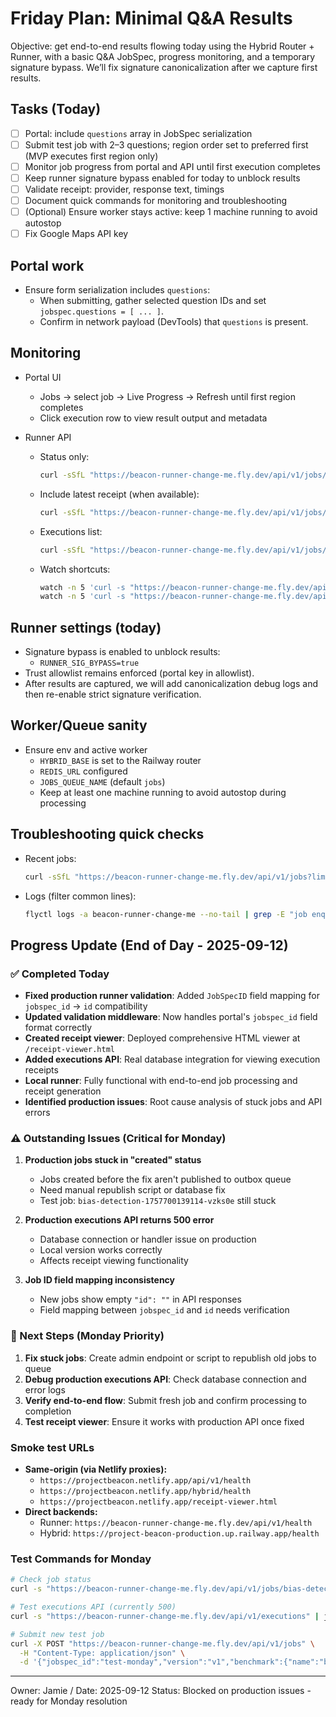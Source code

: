 # Friday Plan: Minimal Q&A Results

Objective: get end-to-end results flowing today using the Hybrid Router + Runner, with a basic Q&A JobSpec, progress monitoring, and a temporary signature bypass. We’ll fix signature canonicalization after we capture first results.

## Tasks (Today)

- [ ] Portal: include `questions` array in JobSpec serialization
- [ ] Submit test job with 2–3 questions; region order set to preferred first (MVP executes first region only)
- [ ] Monitor job progress from portal and API until first execution completes
- [ ] Keep runner signature bypass enabled for today to unblock results
- [ ] Validate receipt: provider, response text, timings
- [ ] Document quick commands for monitoring and troubleshooting
- [ ] (Optional) Ensure worker stays active: keep 1 machine running to avoid autostop
- [ ] Fix Google Maps API key

## Portal work

- Ensure form serialization includes `questions`:
  - When submitting, gather selected question IDs and set `jobspec.questions = [ ... ]`.
  - Confirm in network payload (DevTools) that `questions` is present.

## Monitoring

- Portal UI
  - Jobs → select job → Live Progress → Refresh until first region completes
  - Click execution row to view result output and metadata

- Runner API
  - Status only:
    ```bash
    curl -sSfL "https://beacon-runner-change-me.fly.dev/api/v1/jobs/<JOB_ID>" | jq .
    ```
  - Include latest receipt (when available):
    ```bash
    curl -sSfL "https://beacon-runner-change-me.fly.dev/api/v1/jobs/<JOB_ID>?include=latest" | jq .
    ```
  - Executions list:
    ```bash
    curl -sSfL "https://beacon-runner-change-me.fly.dev/api/v1/jobs/<JOB_ID>?include=executions&exec_limit=5" | jq .
    ```
  - Watch shortcuts:
    ```bash
    watch -n 5 'curl -s "https://beacon-runner-change-me.fly.dev/api/v1/jobs/<JOB_ID>" | jq -r .status'
    watch -n 5 'curl -s "https://beacon-runner-change-me.fly.dev/api/v1/jobs/<JOB_ID>?include=latest" | jq -r ".executions[0] | {provider_used, success, created_at, completed_at}"'
    ```

## Runner settings (today)

- Signature bypass is enabled to unblock results:
  - `RUNNER_SIG_BYPASS=true`
- Trust allowlist remains enforced (portal key in allowlist).
- After results are captured, we will add canonicalization debug logs and then re-enable strict signature verification.

## Worker/Queue sanity

- Ensure env and active worker
  - `HYBRID_BASE` is set to the Railway router
  - `REDIS_URL` configured
  - `JOBS_QUEUE_NAME` (default `jobs`)
  - Keep at least one machine running to avoid autostop during processing

## Troubleshooting quick checks

- Recent jobs:
  ```bash
  curl -sSfL "https://beacon-runner-change-me.fly.dev/api/v1/jobs?limit=10" | jq .
  ```
- Logs (filter common lines):
  ```bash
  flyctl logs -a beacon-runner-change-me --no-tail | grep -E "job enqueued|idempotent|no latest receipt|CreateJob service error" | tail -n 100
  ```

## Progress Update (End of Day - 2025-09-12)

### ✅ Completed Today
- **Fixed production runner validation**: Added `JobSpecID` field mapping for `jobspec_id` → `id` compatibility
- **Updated validation middleware**: Now handles portal's `jobspec_id` field format correctly
- **Created receipt viewer**: Deployed comprehensive HTML viewer at `/receipt-viewer.html`
- **Added executions API**: Real database integration for viewing execution receipts
- **Local runner**: Fully functional with end-to-end job processing and receipt generation
- **Identified production issues**: Root cause analysis of stuck jobs and API errors

### ⚠️ Outstanding Issues (Critical for Monday)
1. **Production jobs stuck in "created" status**
   - Jobs created before the fix aren't published to outbox queue
   - Need manual republish script or database fix
   - Test job: `bias-detection-1757700139114-vzks0e` still stuck

2. **Production executions API returns 500 error**
   - Database connection or handler issue on production
   - Local version works correctly
   - Affects receipt viewing functionality

3. **Job ID field mapping inconsistency**
   - New jobs show empty `"id": ""` in API responses
   - Field mapping between `jobspec_id` and `id` needs verification

### 🎯 Next Steps (Monday Priority)
1. **Fix stuck jobs**: Create admin endpoint or script to republish old jobs to queue
2. **Debug production executions API**: Check database connection and error logs
3. **Verify end-to-end flow**: Submit fresh job and confirm processing to completion
4. **Test receipt viewer**: Ensure it works with production API once fixed

### Smoke test URLs

- **Same-origin (via Netlify proxies):**
  - `https://projectbeacon.netlify.app/api/v1/health`
  - `https://projectbeacon.netlify.app/hybrid/health`
  - `https://projectbeacon.netlify.app/receipt-viewer.html`
- **Direct backends:**
  - Runner: `https://beacon-runner-change-me.fly.dev/api/v1/health`
  - Hybrid: `https://project-beacon-production.up.railway.app/health`

### Test Commands for Monday
```bash
# Check job status
curl -s "https://beacon-runner-change-me.fly.dev/api/v1/jobs/bias-detection-1757700139114-vzks0e" | jq '.status'

# Test executions API (currently 500)
curl -s "https://beacon-runner-change-me.fly.dev/api/v1/executions" | jq .

# Submit new test job
curl -X POST "https://beacon-runner-change-me.fly.dev/api/v1/jobs" \
  -H "Content-Type: application/json" \
  -d '{"jobspec_id":"test-monday","version":"v1","benchmark":{"name":"bias-detection","container":{"image":"ghcr.io/project-beacon/bias-detection:latest","resources":{"cpu":"1000m","memory":"2Gi"}},"input":{"hash":"sha256:placeholder"}},"constraints":{"regions":["US"],"min_regions":1},"questions":["Who are you?"],"signature":"test","public_key":"test"}'
```

---

Owner: Jamie / Date: 2025-09-12
Status: Blocked on production issues - ready for Monday resolution

